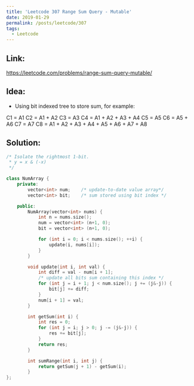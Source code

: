 ```yaml
---
title: 'Leetcode 307 Range Sum Query - Mutable'
date: 2019-01-29
permalink: /posts/leetcode/307
tags:
  - Leetcode
---
```

## Link: ##
https://leetcode.com/problems/range-sum-query-mutable/

## Idea: ##
- Using bit indexed tree to store sum, for example:

C1 = A1
C2 = A1 + A2
C3 = A3
C4 = A1 + A2 + A3 + A4
C5 = A5
C6 = A5 + A6
C7 = A7
C8 = A1 + A2 + A3 + A4 + A5 + A6 + A7 + A8

## Solution: ##
```cpp
/* Isolate the rightmost 1-bit.
 * y = x & (-x)
 */

class NumArray {
    private:
        vector<int> num;    /* update-to-date value array*/
        vector<int> bit;    /* sum stored using bit index */

    public:
        NumArray(vector<int> nums) {
            int n = nums.size();
            num = vector<int> (n+1, 0);
            bit = vector<int> (n+1, 0);

            for (int i = 0; i < nums.size(); ++i) {
                update(i, nums[i]);
            }        
        }

        void update(int i, int val) {
            int diff = val - num[i + 1];
            /* update all bits sum containing this index */
            for (int j = i + 1; j < num.size(); j += (j&-j)) {
                bit[j] += diff;
            }
            num[i + 1] = val;
        }

        int getSum(int i) {
            int res = 0;
            for (int j = i; j > 0; j -= (j&-j)) {
                res += bit[j];
            }
            return res;
        }

        int sumRange(int i, int j) {
            return getSum(j + 1) - getSum(i);
        }
};
```
